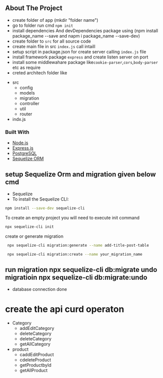 
<!-- ABOUT THE PROJECT -->
## About The Project

* create folder of app (mkdir "folder name")
* go to folder run cmd `npm init`
* install dependencies And devDependencies package using (npm install package_name --save and napm i package_name --save-dev)
* create folder to `src` for all source code
* create main file in src `index.js` call intaill
* setup script in package.json for create server calling `index.js` file
* install framework package `express` and create listen server on port
* install some middlewahare package like`cookie-parser`,`cors`,`body-parser` etc as require
* creted architech folder like
- src
  - config
  - models
  - migration
  - controller
  - util
  - router
- indx.js

### Built With
* [Node.js](https://nodejs.org/)
* [Express.js](https://expressjs.com/)
* [PostgreSQL](https://www.postgresql.org/)
* [Sequelize ORM](https://sequelize.org/)

setup Sequelize Orm and migration given below cmd
-------------
- Sequelize 
- To install the Sequelize CLI:
 ```sh
npm install --save-dev sequelize-cli
```
To create an empty project you will need to execute init command
 ```sh
npx sequelize-cli init
```
create or generate migration
 ```sh
  npx sequelize-cli migration:generate --name add-title-post-table
```
 ```sh
  npx sequelize-cli migration:create --name your_migration_name
```
run migration
npx sequelize-cli db:migrate
undo migratioin
npx sequelize-cli db:migrate:undo
---------------------
* database connection done
# create the api curd operaton
- Category
   - addEditCategory
   - deleteCategory
   - deleteCategory
   - getAllCategory
- product
   - caddEditProduct
   - cdeleteProduct
   - getProductbyId
   - getAllProduct
